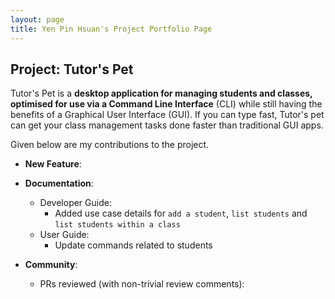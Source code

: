 ```yaml
---
layout: page
title: Yen Pin Hsuan's Project Portfolio Page
---
```


## Project: Tutor's Pet

Tutor's Pet is a **desktop application for managing students and classes, optimised for use via a Command Line Interface** (CLI) while still having the benefits of a Graphical User Interface (GUI).
If you can type fast, Tutor's pet can get your class management tasks done faster than traditional GUI apps.

Given below are my contributions to the project.

* **New Feature**:

* **Documentation**:
  * Developer Guide:
    * Added use case details for `add a student`, `list students` and `list students within a class`
  * User Guide:
    * Update commands related to students

* **Community**:
  * PRs reviewed (with non-trivial review comments):
